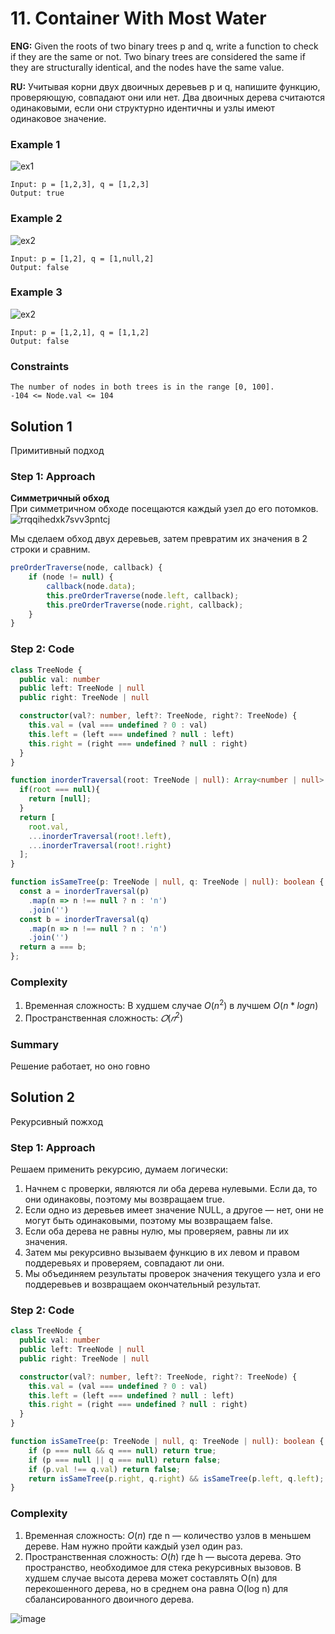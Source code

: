 # 11. Container With Most Water

**ENG:** Given the roots of two binary trees p and q, write a function to check if they are the same or not. Two binary trees are considered the same if they are structurally identical, and the nodes have the same value.

**RU:** Учитывая корни двух двоичных деревьев p и q, напишите функцию, проверяющую, совпадают они или нет. Два двоичных дерева считаются одинаковыми, если они структурно идентичны и узлы имеют одинаковое значение.

### Example 1
![ex1](https://github.com/shkvik/leet-code/assets/75574213/ef9c89c7-c4e1-4670-83e0-cb5423f9c9ed)
```
Input: p = [1,2,3], q = [1,2,3]
Output: true
```
### Example 2
![ex2](https://github.com/shkvik/leet-code/assets/75574213/fc853a56-dc91-4ff6-b69a-d1e82400e2b7)
```
Input: p = [1,2], q = [1,null,2]
Output: false
```
### Example 3
![ex2](https://github.com/shkvik/leet-code/assets/75574213/fc853a56-dc91-4ff6-b69a-d1e82400e2b7)
```
Input: p = [1,2,1], q = [1,1,2]
Output: false
```

### Constraints
```
The number of nodes in both trees is in the range [0, 100].
-104 <= Node.val <= 104
```
## Solution 1
Примитивный подход 
### Step 1: Approach
**Симметричный обход**\
При симметричном обходе посещаются каждый узел до его потомков.\
![rrqqihedxk7svv3pntcj](https://github.com/shkvik/leet-code/assets/75574213/8a936b97-8bd7-4b58-93e5-75a536216bff)

Мы сделаем обход двух деревьев, затем превратим их значения в 2 строки и сравним.
```js
preOrderTraverse(node, callback) {
    if (node != null) {
        callback(node.data);
        this.preOrderTraverse(node.left, callback);
        this.preOrderTraverse(node.right, callback);
    }
}
```

### Step 2: Code
```ts
class TreeNode {
  public val: number
  public left: TreeNode | null
  public right: TreeNode | null

  constructor(val?: number, left?: TreeNode, right?: TreeNode) {
    this.val = (val === undefined ? 0 : val)
    this.left = (left === undefined ? null : left)
    this.right = (right === undefined ? null : right)
  }
}

function inorderTraversal(root: TreeNode | null): Array<number | null> {
  if(root === null){
    return [null];
  }
  return [
    root.val,
    ...inorderTraversal(root!.left),
    ...inorderTraversal(root!.right)
  ];
}

function isSameTree(p: TreeNode | null, q: TreeNode | null): boolean {
  const a = inorderTraversal(p)
    .map(n => n !== null ? n : 'n')
    .join('')
  const b = inorderTraversal(q)
    .map(n => n !== null ? n : 'n')
    .join('')
  return a === b;
};
```
### Complexity
1. Временная сложность: В худшем случае $O(n^2)$ в лучшем $O(n*log n)$
2. Пространственная сложность: $𝑂(𝑛^2)$

### Summary
Решение работает, но оно говно


## Solution 2
Рекурсивный пожход
### Step 1: Approach
Решаем применить рекурсию, думаем логически:
1. Начнем с проверки, являются ли оба дерева нулевыми. Если да, то они одинаковы, поэтому мы возвращаем true.
2. Если одно из деревьев имеет значение NULL, а другое — нет, они не могут быть одинаковыми, поэтому мы возвращаем false.
3. Если оба дерева не равны нулю, мы проверяем, равны ли их значения.
4. Затем мы рекурсивно вызываем функцию в их левом и правом поддеревьях и проверяем, совпадают ли они.
5. Мы объединяем результаты проверок значения текущего узла и его поддеревьев и возвращаем окончательный результат.

### Step 2: Code
```ts
class TreeNode {
  public val: number
  public left: TreeNode | null
  public right: TreeNode | null

  constructor(val?: number, left?: TreeNode, right?: TreeNode) {
    this.val = (val === undefined ? 0 : val)
    this.left = (left === undefined ? null : left)
    this.right = (right === undefined ? null : right)
  }
}

function isSameTree(p: TreeNode | null, q: TreeNode | null): boolean {
    if (p === null && q === null) return true;
    if (p === null || q === null) return false;
    if (p.val !== q.val) return false;
    return isSameTree(p.right, q.right) && isSameTree(p.left, q.left);
}
```

### Complexity
1. Временная сложность: $O(n)$ где n — количество узлов в меньшем дереве. Нам нужно пройти каждый узел один раз.
2. Пространственная сложность: $O(h)$ где h — высота дерева. Это пространство, необходимое для стека рекурсивных вызовов. В худшем случае высота дерева может составлять O(n) для перекошенного дерева, но в среднем она равна O(log n) для сбалансированного двоичного дерева.

![image](https://github.com/shkvik/leet-code/assets/75574213/0da409a5-123b-4c8d-830e-bf03aef39e44)
